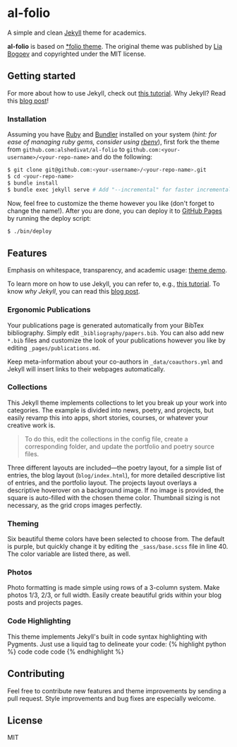# al-folio
A simple and clean [Jekyll](https://jekyllrb.com/) theme for academics.

**al-folio** is based on [\*folio theme](https://github.com/bogoli/-folio).
The original theme was published by [Lia Bogoev](http://liabogoev.com) and copyrighted under the MIT license.

## Getting started

For more about how to use Jekyll, check out [this tutorial](https://www.taniarascia.com/make-a-static-website-with-jekyll/).
Why Jekyll? Read this [blog post](https://karpathy.github.io/2014/07/01/switching-to-jekyll/)!

### Installation

Assuming you have [Ruby](https://www.ruby-lang.org/en/downloads/) and [Bundler](https://bundler.io/) installed on your system (*hint: for ease of managing ruby gems, consider using [rbenv](https://github.com/rbenv/rbenv)*), first fork the theme from `github.com:alshedivat/al-folio` to `github.com:<your-username>/<your-repo-name>` and do the following:

```bash
$ git clone git@github.com:<your-username>/<your-repo-name>.git
$ cd <your-repo-name>
$ bundle install
$ bundle exec jekyll serve # Add "--incremental" for faster incremental builds.
```

Now, feel free to customize the theme however you like (don't forget to change the name!).
After you are done, you can deploy it to [GitHub Pages](https://pages.github.com/) by running the deploy script:

```bash
$ ./bin/deploy
```

## Features

Emphasis on whitespace, transparency, and academic usage: [theme demo](https://alshedivat.github.io/al-folio/).

To learn more on how to use Jekyll, you can refer to, e.g., [this tutorial](https://www.taniarascia.com/make-a-static-website-with-jekyll/).
To know *why Jekyll*, you can read this [blog post](https://karpathy.github.io/2014/07/01/switching-to-jekyll/).

### Ergonomic Publications

Your publications page is generated automatically from your BibTex bibliography.
Simply edit `_bibliography/papers.bib`.
You can also add new `*.bib` files and customize the look of your publications however you like by editing `_pages/publications.md`.

Keep meta-information about your co-authors in `_data/coauthors.yml` and Jekyll will insert links to their webpages automatically.

### Collections
This Jekyll theme implements collections to let you break up your work into categories.
The example is divided into news, poetry, and projects, but easily revamp this into apps, short stories, courses, or whatever your creative work is.
> To do this, edit the collections in the config file, create a corresponding folder, and update the portfolio and poetry source files.

Three different layouts are included—the poetry layout, for a simple list of entries, the blog layout (`blog/index.html`), for more detailed descriptive list of entries, and the portfolio layout.
The projects layout overlays a descriptive hoverover on a background image.
If no image is provided, the square is auto-filled with the chosen theme color.
Thumbnail sizing is not necessary, as the grid crops images perfectly.

### Theming
Six beautiful theme colors have been selected to choose from.
The default is purple, but quickly change it by editing the `_sass/base.scss` file in line 40.
The color variable are listed there, as well.

### Photos
Photo formatting is made simple using rows of a 3-column system.
Make photos 1/3, 2/3, or full width.
Easily create beautiful grids within your blog posts and projects pages.

### Code Highlighting
This theme implements Jekyll's built in code syntax highlighting with Pygments.
Just use a liquid tag to delineate your code:
{% highlight python %} code code code {% endhighlight %}

## Contributing

Feel free to contribute new features and theme improvements by sending a pull request.
Style improvements and bug fixes are especially welcome.

## License

MIT
